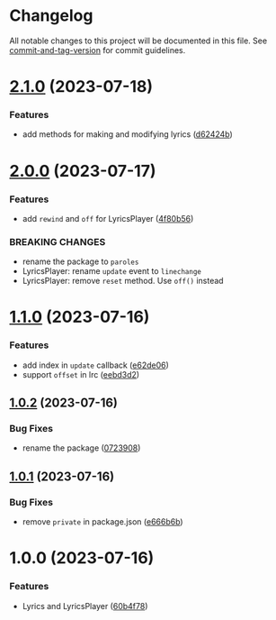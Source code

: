 # Changelog

All notable changes to this project will be documented in this file. See [commit-and-tag-version](https://github.com/absolute-version/commit-and-tag-version) for commit guidelines.

# [2.1.0](https://github.com/Clarkkkk/paroles/compare/v2.0.0...v2.1.0) (2023-07-18)


### Features

* add methods for making and modifying lyrics ([d62424b](https://github.com/Clarkkkk/paroles/commit/d62424b6b4667cab8a50efb67ad19e7b05ce5d17))



# [2.0.0](https://github.com/Clarkkkk/paroles/compare/v1.1.0...v2.0.0) (2023-07-17)


### Features

* add `rewind` and `off` for LyricsPlayer ([4f80b56](https://github.com/Clarkkkk/paroles/commit/4f80b568abd5f2033131d836d03e5529b7c41821))


### BREAKING CHANGES

- rename the package to `paroles`
- LyricsPlayer: rename `update` event to `linechange`
- LyricsPlayer: remove `reset` method. Use `off()` instead


# [1.1.0](https://github.com/Clarkkkk/paroles/compare/v1.0.2...v1.1.0) (2023-07-16)


### Features

* add index in `update` callback ([e62de06](https://github.com/Clarkkkk/paroles/commit/e62de064f88831d8f7a1eee1ced75d241d0ba089))
* support `offset` in lrc ([eebd3d2](https://github.com/Clarkkkk/paroles/commit/eebd3d29a2bf7a1d2615f6f92541b1d51f32b2fe))



## [1.0.2](https://github.com/Clarkkkk/paroles/compare/v1.0.1...v1.0.2) (2023-07-16)


### Bug Fixes

* rename the package ([0723908](https://github.com/Clarkkkk/paroles/commit/072390837bc6a6162943cac9b273f7f22d4fbb60))



## [1.0.1](https://github.com/Clarkkkk/paroles/compare/v1.0.0...v1.0.1) (2023-07-16)


### Bug Fixes

* remove `private` in package.json ([e666b6b](https://github.com/Clarkkkk/paroles/commit/e666b6bbcf75aa9b0944ef77f2b83c2cae584be3))



# 1.0.0 (2023-07-16)


### Features

* Lyrics and LyricsPlayer ([60b4f78](https://github.com/Clarkkkk/paroles/commit/60b4f780faaa4acf90c7c6af3836ef12d60af7b3))
